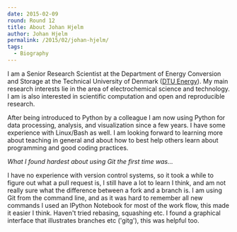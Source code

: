 ```yaml
---
date: 2015-02-09
round: Round 12
title: About Johan Hjelm
author: Johan Hjelm
permalink: /2015/02/johan-hjelm/
tags:
  - Biography
---
```

I am a Senior Research Scientist at the Department of
Energy Conversion and Storage at the Technical University of Denmark
([DTU Energy](http://www.energy.dtu.dk/english)).
My main research interests lie in the area of electrochemical science and
technology. I am is also interested in scientific computation and open
and reproducible research.

After being introduced to Python by a colleague I am now using Python for
data processing, analysis, and visualization since a few years. I have some
experience with Linux/Bash as well. I am looking forward to learning more
about teaching in general and about how to best help others learn about programming and
good coding practices.

*What I found hardest about using Git the first time was...*

I have no experience with version control systems, so it took a while to
figure out what a pull request is, I still have a lot to learn I think, and am not
really sure what the difference between a fork and a branch is. I am using Git
from the command line, and as it was hard to remember all new commands
I used an IPython Notebook for most of the work flow, this made it easier I think.
Haven't tried rebasing, squashing etc. I found a graphical interface that
illustrates branches etc ('gitg'), this was helpful too.

